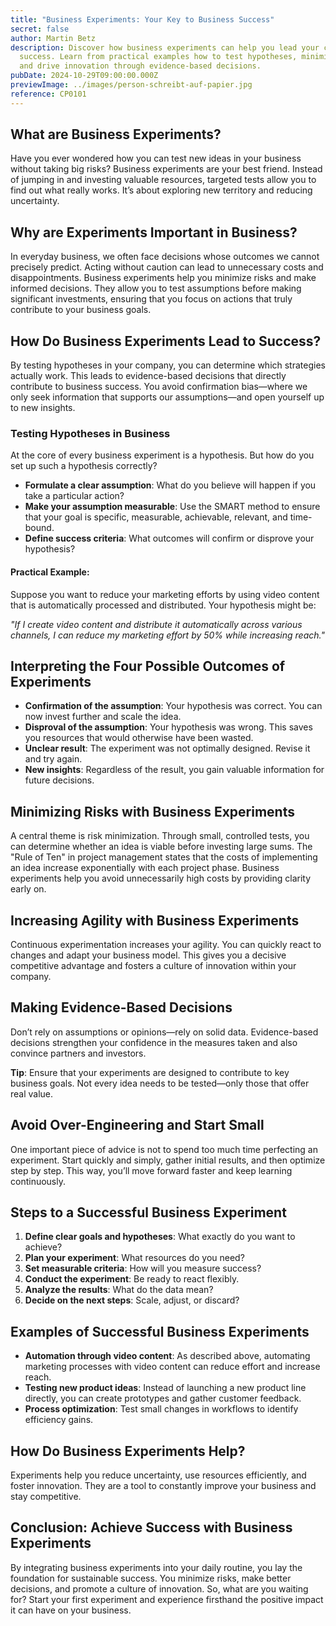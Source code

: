 ```yaml
---
title: "Business Experiments: Your Key to Business Success"
secret: false
author: Martin Betz
description: Discover how business experiments can help you lead your company to
  success. Learn from practical examples how to test hypotheses, minimize risks
  and drive innovation through evidence-based decisions.
pubDate: 2024-10-29T09:00:00.000Z
previewImage: ../images/person-schreibt-auf-papier.jpg
reference: CP0101
---
```

## What are Business Experiments?

Have you ever wondered how you can test new ideas in your business without taking big risks? Business experiments are your best friend. Instead of jumping in and investing valuable resources, targeted tests allow you to find out what really works. It’s about exploring new territory and reducing uncertainty.

## Why are Experiments Important in Business?

In everyday business, we often face decisions whose outcomes we cannot precisely predict. Acting without caution can lead to unnecessary costs and disappointments. Business experiments help you minimize risks and make informed decisions. They allow you to test assumptions before making significant investments, ensuring that you focus on actions that truly contribute to your business goals.

## How Do Business Experiments Lead to Success?

By testing hypotheses in your company, you can determine which strategies actually work. This leads to evidence-based decisions that directly contribute to business success. You avoid confirmation bias—where we only seek information that supports our assumptions—and open yourself up to new insights.

### Testing Hypotheses in Business

At the core of every business experiment is a hypothesis. But how do you set up such a hypothesis correctly?

* **Formulate a clear assumption**: What do you believe will happen if you take a particular action?
* **Make your assumption measurable**: Use the SMART method to ensure that your goal is specific, measurable, achievable, relevant, and time-bound.
* **Define success criteria**: What outcomes will confirm or disprove your hypothesis?

#### Practical Example:

Suppose you want to reduce your marketing efforts by using video content that is automatically processed and distributed. Your hypothesis might be:

*"If I create video content and distribute it automatically across various channels, I can reduce my marketing effort by 50% while increasing reach."*

## Interpreting the Four Possible Outcomes of Experiments

* **Confirmation of the assumption**: Your hypothesis was correct. You can now invest further and scale the idea.
* **Disproval of the assumption**: Your hypothesis was wrong. This saves you resources that would otherwise have been wasted.
* **Unclear result**: The experiment was not optimally designed. Revise it and try again.
* **New insights**: Regardless of the result, you gain valuable information for future decisions.

## Minimizing Risks with Business Experiments

A central theme is risk minimization. Through small, controlled tests, you can determine whether an idea is viable before investing large sums. The "Rule of Ten" in project management states that the costs of implementing an idea increase exponentially with each project phase. Business experiments help you avoid unnecessarily high costs by providing clarity early on.

## Increasing Agility with Business Experiments

Continuous experimentation increases your agility. You can quickly react to changes and adapt your business model. This gives you a decisive competitive advantage and fosters a culture of innovation within your company.

## Making Evidence-Based Decisions

Don’t rely on assumptions or opinions—rely on solid data. Evidence-based decisions strengthen your confidence in the measures taken and also convince partners and investors.

**Tip**: Ensure that your experiments are designed to contribute to key business goals. Not every idea needs to be tested—only those that offer real value.

## Avoid Over-Engineering and Start Small

One important piece of advice is not to spend too much time perfecting an experiment. Start quickly and simply, gather initial results, and then optimize step by step. This way, you’ll move forward faster and keep learning continuously.

## Steps to a Successful Business Experiment

1. **Define clear goals and hypotheses**: What exactly do you want to achieve?
2. **Plan your experiment**: What resources do you need?
3. **Set measurable criteria**: How will you measure success?
4. **Conduct the experiment**: Be ready to react flexibly.
5. **Analyze the results**: What do the data mean?
6. **Decide on the next steps**: Scale, adjust, or discard?

## Examples of Successful Business Experiments

* **Automation through video content**: As described above, automating marketing processes with video content can reduce effort and increase reach.
* **Testing new product ideas**: Instead of launching a new product line directly, you can create prototypes and gather customer feedback.
* **Process optimization**: Test small changes in workflows to identify efficiency gains.

## How Do Business Experiments Help?

Experiments help you reduce uncertainty, use resources efficiently, and foster innovation. They are a tool to constantly improve your business and stay competitive.

## Conclusion: Achieve Success with Business Experiments

By integrating business experiments into your daily routine, you lay the foundation for sustainable success. You minimize risks, make better decisions, and promote a culture of innovation. So, what are you waiting for? Start your first experiment and experience firsthand the positive impact it can have on your business.
